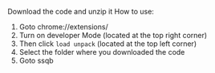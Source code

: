 Download the code and unzip it
How to use:
1. Goto chrome://extensions/
2. Turn on developer Mode (located at the top right corner)
3. Then click `load unpack` (located at the top left corner)
4. Select the folder where you downloaded the code
5. Goto ssqb 

